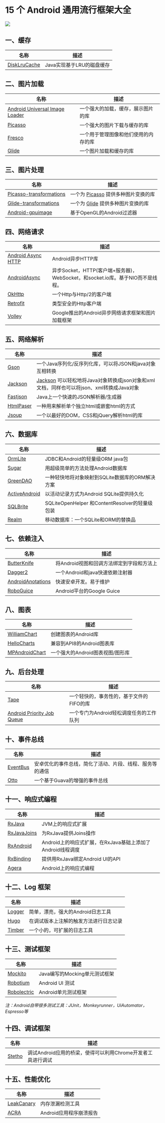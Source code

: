 # 15 个 Android 通用流行框架大全

![](http://static.codeceo.com/images/2016/05/15-android-framework.png)

## 一、缓存
|名称|描述|
|---|---|
|[DiskLruCache](https://github.com/JakeWharton/DiskLruCache)|Java实现基于LRU的磁盘缓存|

## 二、图片加载
|名称|描述|
|---|---|
|[Android Universal Image Loader](https://github.com/nostra13/Android-Universal-Image-Loader)|一个强大的加载，缓存，展示图片的库|
|[Picasso](https://github.com/square/picasso)|一个强大的图片下载与缓存的库|
|[Fresco](https://github.com/facebook/fresco)|一个用于管理图像和他们使用的内存的库|
|[Glide](https://github.com/bumptech/glide)|一个图片加载和缓存的库|

## 三、图片处理
|名称|描述|
|---|---|
|[Picasso-transformations](https://github.com/wasabeef/picasso-transformations)|一个为 [Picasso](http://www.codeceo.com/article/android-picasso.html) 提供多种图片变换的库|
|[Glide-transformations](https://github.com/wasabeef/glide-transformations)|一个为 [Glide](http://www.codeceo.com/article/android-glide.html) 提供多种图片变换的库|
|[Android-gpuimage](https://github.com/CyberAgent/android-gpuimage)|基于OpenGL的Android过滤器|

## 四、网络请求
|名称|描述|
|---|---|
|[Android Async HTTP](https://github.com/loopj/android-async-http)|Android异步HTTP库|
|[AndroidAsync](https://github.com/koush/AndroidAsync)|异步Socket，HTTP(客户端+服务器)，WebSocket，和socket.io库。基于NIO而不是线程。|
|[OkHttp](https://github.com/square/okhttp)|一个Http与Http/2的客户端|
|[Retrofit](https://github.com/square/retrofit)|类型安全的Http客户端|
|[Volley](https://android.googlesource.com/platform/frameworks/volley)|Google推出的Android异步网络请求框架和图片加载框架|

## 五、网络解析
|名称|描述|
|---|---|
|[Gson](https://github.com/google/gson)|一个Java序列化/反序列化库，可以将JSON和java对象互相转换|
|[Jackson](https://github.com/codehaus/jackson)|[Jackson](http://www.codeceo.com/article/java-json-jackson.html) 可以轻松地将Java对象转换成json对象和xml文档，同样也可以将json、xml转换成Java对象|
|[Fastjson](https://github.com/alibaba/fastjson)|Java上一个快速的JSON解析器/生成器|
|[HtmlPaser](https://sourceforge.net/projects/htmlparser/)|一种用来解析单个独立html或嵌套html的方式|
|[Jsoup](https://github.com/jhy/jsoup)|一个以最好的DOM，CSS和jQuery解析html的库|

## 六、数据库
|名称|描述|
|---|---|
|[OrmLite](https://sourceforge.net/projects/ormlite/files/releases/com/j256/ormlite/)|JDBC和Android的轻量级ORM java包|
|[Sugar](https://github.com/satyan/sugar)|用超级简单的方法处理Android数据库|
|[GreenDAO](https://github.com/greenrobot/greenDAO)|一种轻快地将对象映射到SQLite数据库的ORM解决方案|
|[ActiveAndroid](https://github.com/pardom/ActiveAndroid)|以活动记录方式为Android SQLite提供持久化|
|[SQLBrite](https://github.com/square/sqlbrite)|SQLiteOpenHelper 和ContentResolver的轻量级包装|
|[Realm](https://github.com/jhy/jsoup)|移动数据库：一个SQLite和ORM的替换品|

## 七、依赖注入
|名称|描述|
|---|---|
|[ButterKnife](https://github.com/JakeWharton/butterknife)|将Android视图和回调方法绑定到字段和方法上|
|[Dagger2](https://github.com/google/dagger)|一个Android和java快速依赖注射器|
|[AndroidAnotations](https://github.com/excilys/androidannotations)|快速安卓开发。易于维护|
|[RoboGuice](https://github.com/roboguice/roboguice)|    Android平台的Google Guice|

## 八、图表
|名称|描述|
|---|---|
|[WilliamChart](https://github.com/diogobernardino/WilliamChart)|   创建图表的Android库|
|[HelloCharts](https://github.com/lecho/hellocharts-android)|兼容到API8的Android图表库|
|[MPAndroidChart](https://github.com/PhilJay/MPAndroidChart)|一个强大的Android图表视图/图形库|

## 九、后台处理
|名称|描述|
|---|---|
|[Tape](https://github.com/square/tape)|一个轻快的，事务性的，基于文件的FIFO的库|
|[Android Priority Job Queue](https://github.com/yigit/android-priority-jobqueue)|一个专门为Android轻松调度任务的工作队列|

## 十、事件总线
|名称|描述|
|---|---|
|[EventBus](https://github.com/greenrobot/EventBus)|安卓优化的事件总线，简化了活动、片段、线程、服务等的通信|
|[Otto](https://github.com/square/otto)|一个基于Guava的增强的事件总线|

## 十一、响应式编程
|名称|描述|
|---|---|
|[RxJava](https://github.com/ReactiveX/RxJava)|JVM上的响应式扩展|
|[RxJavaJoins](https://github.com/ReactiveX/RxJavaJoins)|为RxJava提供Joins操作|
|[RxAndroid](https://github.com/ReactiveX/RxAndroid)|Android上的响应式扩展，在RxJava基础上添加了Android线程调度|
|[RxBinding](https://github.com/JakeWharton/RxBinding)|提供用RxJava绑定Android UI的API|
|[Agera](https://github.com/google/agera)|Android上的响应式编程|

## 十二、Log 框架
|名称|描述|
|---|---|
|[Logger](https://github.com/orhanobut/logger)|简单，漂亮，强大的Android日志工具|
|[Hugo](https://github.com/JakeWharton/hugo)|在调试版本上注解的触发方法进行日志记录|
|[Timber](https://github.com/JakeWharton/timber)|一个小的，可扩展的日志工具|

## 十三、测试框架
|名称|描述|
|---|---|
|[Mockito](https://github.com/mockito/mockito)|Java编写的Mocking单元测试框架|
|[Robotium](https://github.com/RobotiumTech/robotium)|Android UI 测试|
|[Robolectric](https://github.com/xtremelabs/robolectric)| Android单元测试框架|

*注：Android自带很多测试工具：JUnit，Monkeyrunner，UiAutomator，Espresso等*

## 十四、调试框架
|名称|描述|
|---|---|
|[Stetho](https://github.com/facebook/stetho)|调试Android应用的桥梁，使得可以利用Chrome开发者工具进行调试|

## 十五、性能优化
|名称|描述|
|---|---|
|[LeakCanary](https://github.com/square/leakcanary)|内存泄漏检测工具|
|[ACRA](https://github.com/ACRA/acra)|Android应用程序崩溃报告|
